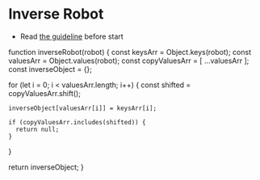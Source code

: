 # Inverse Robot
- Read [the guideline](https://github.com/mate-academy/js_task-guideline/blob/master/README.md) before start

function inverseRobot(robot) {
  const keysArr = Object.keys(robot);
  const valuesArr = Object.values(robot);
  const copyValuesArr = [ ...valuesArr ];
  const inverseObject = {};

  for (let i = 0; i < valuesArr.length; i++) {
    const shifted = copyValuesArr.shift();

    inverseObject[valuesArr[i]] = keysArr[i];

    if (copyValuesArr.includes(shifted)) {
      return null;
    }
  }

  return inverseObject;
}